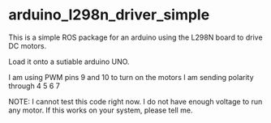 # arduino_l298n_driver_simple
This is a simple ROS package for an arduino using the L298N board to drive DC motors.

Load it onto a sutiable arduino UNO.

I am using PWM pins 9 and 10 to turn on the motors
I am sending polarity through 4 5 6 7

NOTE: I cannot test this code right now. I do not have enough voltage to run any motor. If this works on your system, please tell me.
